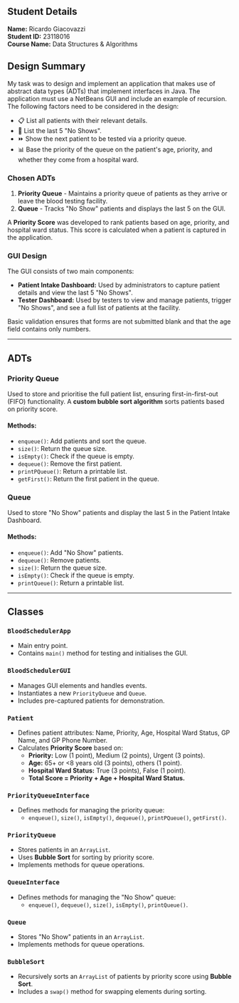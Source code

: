 ## Student Details

**Name:** Ricardo Giacovazzi  
**Student ID:** 23118016  
**Course Name:** Data Structures & Algorithms

## Design Summary

My task was to design and implement an application that makes use of abstract data types (ADTs) that implement interfaces in Java. The application must use a NetBeans GUI and include an example of recursion. The following factors need to be considered in the design:

- 📋 List all patients with their relevant details.
- 🚫 List the last 5 "No Shows".
- ⏩ Show the next patient to be tested via a priority queue.
- 📊 Base the priority of the queue on the patient's age, priority, and whether they come from a hospital ward.

### Chosen ADTs

1. **Priority Queue** - Maintains a priority queue of patients as they arrive or leave the blood testing facility.
2. **Queue** - Tracks "No Show" patients and displays the last 5 on the GUI.

A **Priority Score** was developed to rank patients based on age, priority, and hospital ward status. This score is calculated when a patient is captured in the application.

### GUI Design

The GUI consists of two main components:

- **Patient Intake Dashboard:** Used by administrators to capture patient details and view the last 5 "No Shows".
- **Tester Dashboard:** Used by testers to view and manage patients, trigger "No Shows", and see a full list of patients at the facility.

Basic validation ensures that forms are not submitted blank and that the age field contains only numbers.

---

## ADTs

### Priority Queue

Used to store and prioritise the full patient list, ensuring first-in-first-out (FIFO) functionality. A **custom bubble sort algorithm** sorts patients based on priority score.

#### Methods:

- `enqueue()`: Add patients and sort the queue.
- `size()`: Return the queue size.
- `isEmpty()`: Check if the queue is empty.
- `dequeue()`: Remove the first patient.
- `printPQueue()`: Return a printable list.
- `getFirst()`: Return the first patient in the queue.

### Queue

Used to store "No Show" patients and display the last 5 in the Patient Intake Dashboard.

#### Methods:

- `enqueue()`: Add "No Show" patients.
- `dequeue()`: Remove patients.
- `size()`: Return the queue size.
- `isEmpty()`: Check if the queue is empty.
- `printQueue()`: Return a printable list.

---

## Classes

### `BloodSchedulerApp`

- Main entry point.
- Contains `main()` method for testing and initialises the GUI.

### `BloodSchedulerGUI`

- Manages GUI elements and handles events.
- Instantiates a new `PriorityQueue` and `Queue`.
- Includes pre-captured patients for demonstration.

### `Patient`

- Defines patient attributes: Name, Priority, Age, Hospital Ward Status, GP Name, and GP Phone Number.
- Calculates **Priority Score** based on:
  - **Priority:** Low (1 point), Medium (2 points), Urgent (3 points).
  - **Age:** 65+ or <8 years old (3 points), others (1 point).
  - **Hospital Ward Status:** True (3 points), False (1 point).
  - **Total Score = Priority + Age + Hospital Ward Status.**

### `PriorityQueueInterface`

- Defines methods for managing the priority queue:
  - `enqueue()`, `size()`, `isEmpty()`, `dequeue()`, `printPQueue()`, `getFirst()`.

### `PriorityQueue`

- Stores patients in an `ArrayList`.
- Uses **Bubble Sort** for sorting by priority score.
- Implements methods for queue operations.

### `QueueInterface`

- Defines methods for managing the "No Show" queue:
  - `enqueue()`, `dequeue()`, `size()`, `isEmpty()`, `printQueue()`.

### `Queue`

- Stores "No Show" patients in an `ArrayList`.
- Implements methods for queue operations.

### `BubbleSort`

- Recursively sorts an `ArrayList` of patients by priority score using **Bubble Sort**.
- Includes a `swap()` method for swapping elements during sorting.
